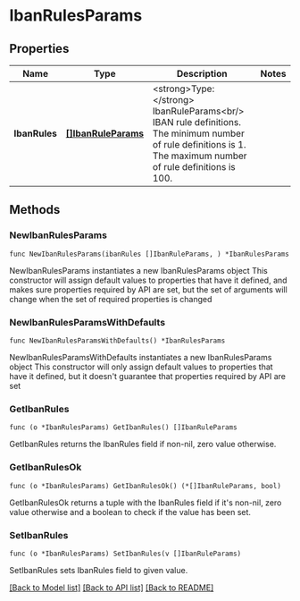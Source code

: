 # IbanRulesParams

## Properties

Name | Type | Description | Notes
------------ | ------------- | ------------- | -------------
**IbanRules** | [**[]IbanRuleParams**](IbanRuleParams.md) | &lt;strong&gt;Type:&lt;/strong&gt; IbanRuleParams&lt;br/&gt; IBAN rule definitions. The minimum number of rule definitions is 1. The maximum number of rule definitions is 100. | 

## Methods

### NewIbanRulesParams

`func NewIbanRulesParams(ibanRules []IbanRuleParams, ) *IbanRulesParams`

NewIbanRulesParams instantiates a new IbanRulesParams object
This constructor will assign default values to properties that have it defined,
and makes sure properties required by API are set, but the set of arguments
will change when the set of required properties is changed

### NewIbanRulesParamsWithDefaults

`func NewIbanRulesParamsWithDefaults() *IbanRulesParams`

NewIbanRulesParamsWithDefaults instantiates a new IbanRulesParams object
This constructor will only assign default values to properties that have it defined,
but it doesn't guarantee that properties required by API are set

### GetIbanRules

`func (o *IbanRulesParams) GetIbanRules() []IbanRuleParams`

GetIbanRules returns the IbanRules field if non-nil, zero value otherwise.

### GetIbanRulesOk

`func (o *IbanRulesParams) GetIbanRulesOk() (*[]IbanRuleParams, bool)`

GetIbanRulesOk returns a tuple with the IbanRules field if it's non-nil, zero value otherwise
and a boolean to check if the value has been set.

### SetIbanRules

`func (o *IbanRulesParams) SetIbanRules(v []IbanRuleParams)`

SetIbanRules sets IbanRules field to given value.



[[Back to Model list]](../README.md#documentation-for-models) [[Back to API list]](../README.md#documentation-for-api-endpoints) [[Back to README]](../README.md)


